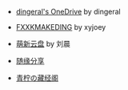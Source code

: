 <!-- - [琉璃](https://share.dingeral.workers.dev/) by dingeral -->

- [dingeral's OneDrive](https://goodshare.dingeral.com/) by dingeral

- [FXXKMAKEDING](https://node4.mkdmirror.workers.dev/) by xyjoey

- [萌新云盘](https://pan.macxin.com/) by 刘晨

- [随缘分享](https://syfx.herokuapp.com/syfx)

- [青柠の藏经阁](https://spcn.cyanlemon.net/onedrive/)